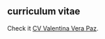 ## curriculum vitae

Check it [CV Valentina Vera Paz](https://valentinavera.github.io/curriculumvitae/).